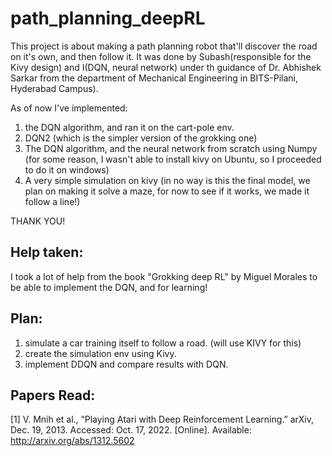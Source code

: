 # path_planning_deepRL

This project is about making a path planning robot that'll discover the road on it's own, and then follow it. It was done by Subash(responsible for the Kivy design) and I(DQN, neural network) under th guidance of Dr. Abhishek Sarkar from the department of Mechanical Engineering in BITS-Pilani, Hyderabad Campus).

As of now I've implemented:
1. the DQN algorithm, and ran it on the cart-pole env. 
2. DQN2 (which is the simpler version of the grokking one)
3. The DQN algorithm, and the neural network from scratch using Numpy (for some reason, I wasn't able to install kivy on Ubuntu, so I proceeded to do it on windows)
4. A very simple simulation on kivy (in no way is this the final model, we plan on making it solve a maze, for now to see if it works, we made it follow a line!)

THANK YOU!


## Help taken:
I took a lot of help from the book "Grokking deep RL" by Miguel Morales to be able to implement the DQN, and for learning!

## Plan:

1. simulate a car training itself to follow a road. (will use KIVY for this)
2. create the simulation env  using Kivy. 
3. implement DDQN and compare results with DQN.


## Papers Read:
[1] V. Mnih et al., “Playing Atari with Deep Reinforcement Learning.” arXiv, Dec. 19, 2013. Accessed: Oct. 17, 2022. [Online]. Available: http://arxiv.org/abs/1312.5602
